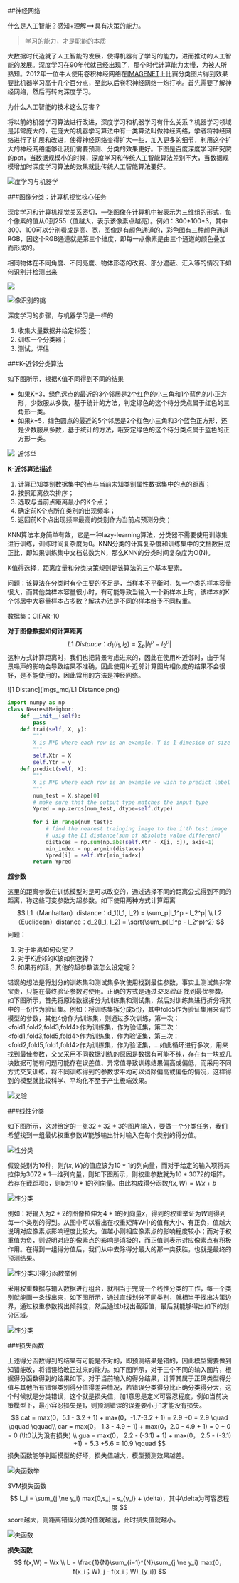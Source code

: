##神经网络

什么是人工智能？感知+理解==>具有决策的能力。

> 学习的能力，才是职能的本质

大数据时代造就了人工智能的发展，使得机器有了学习的能力，进而推动的人工智能的发展。深度学习在90年代就已经出现了，那个时代计算能力太慢，为被人所熟知。2012年一位牛人使用卷积神经网络在[IMAGENET](www.image-net.org)上比赛分类图片得到效果要比机器学习高十几个百分点，至此以后卷积神经网络一炮打响。首先需要了解神经网络，然后再转向深度学习。

为什么人工智能的技术这么厉害？

将以前的机器学习算法进行改进，深度学习和机器学习有什么关系？机器学习领域是非常庞大的，在庞大的机器学习算法中有一类算法叫做神经网络，学者将神经网络进行了扩展和改进，使得神经网络变得扩大一些，加入更多的细节，利用这个扩大的神经网络能够让我们需要预测、分类的效果更好。下图是百度深度学习研究院的ppt，当数据规模小的时候，深度学习和传统人工智能算法差别不大，当数据规模增加时深度学习算法的效果就比传统人工智能算法要好。

![度学习与机器学](imgs_md/深度学习与机器学习.png)

###图像分类：计算机视觉核心任务

深度学习和计算机视觉关系密切，一张图像在计算机中被表示为三维组的形式，每个像素的值从0到255（值越大，表示该像素点越亮）。例如：300\*100\*3，其中300、100可以分别看成是高、宽，图像是有颜色通道的，彩色图有三种颜色通道RGB，因这个RGB通道就是第三个维度，即每一点像素是由三个通道的颜色叠加而形成的。

相同物体在不同角度、不同亮度、物体形态的改变、部分遮蔽、汇入等的情况下如何识别并检测出来

![](imgs_md/遮蔽.png)

![像识别的挑](imgs_md/图像识别的挑战.png)

深度学习的步骤，与机器学习是一样的

1. 收集大量数据并给定标签；
2. 训练一个分类器；
3. 测试，评估

###K-近邻分类算法

如下图所示，根据K值不同得到不同的结果

- 如果K=3，绿色远点的最近的3个邻居是2个红色的小三角和1个蓝色的小正方形，少数服从多数，基于统计的方法，判定绿色的这个待分类点属于红色的三角形一类。
- 如果k=5，绿色圆点的最近的5个邻居是2个红色小三角和3个蓝色正方形，还是少数服从多数，基于统计的方法，哦安定绿色的这个待分类点属于蓝色的正方形一类。

![-近邻举](imgs_md/K-近邻举例.png)

**K-近邻算法描述**

1. 计算已知类别数据集中的点与当前未知类别属性数据集中的点的距离；
2. 按照距离依次排序；
3. 选取与当前点距离最小的K个点；
4. 确定前K个点所在类别的出现频率；
5. 返回前K个点出现频率最高的类别作为当前点预测分类；

KNN算法本身简单有效，它是一种lazy-learning算法，分类器不需要使用训练集进行训练，训练时间复杂度为0。KNN分类的计算复杂度和训练集中的文档数目成正比，即如果训练集中文档总数为N，那么KNN的分类时间复杂度为O(N)。

K值得选择，距离度量和分类决策规则是该算法的三个基本要素。

问题：该算法在分类时有个主要的不足是，当样本不平衡时，如一个类的样本容量很大，而其他类样本容量很小时，有可能导致当输入一个新样本上时，该样本的K个邻居中大容量样本占多数？解决办法是不同的样本给予不同权重。

数据集：CIFAR-10

**对于图像数据如何计算距离**
$$
L1 \ Distance：d_1(I_1, I_2) = \sum_p|I_1^p - I_2^p|
$$
这种方式计算距离时，我们也把背景考虑进来的，因此在使用K-近邻时，由于背景噪声的影响会导致结果不准确，因此使用K-近邻计算图片相似度的结果不会很好，是不能使用的，因此常用的方法是神经网络。

![1 Distanc](imgs_md/L1 Distance.png)

```python
import numpy as np
class NearestNeighor:
    def __init__(self):
        pass
    def trai(self, X, y):
        """
        X is N*D where each row is an example. Y is 1-dimesion of size N
        """
        self.Xtr = X
        self.Ytr = y
    def predict(self, X):
        """
        X is N*D where each row is an example we wish to predict label for
        """
        num_test = X.shape[0]
        # make sure that the output type matches the input type
        Ypred = np.zeros(num_test, dtype=self.dtype)
        
        for i in range(num_test):
            # find the nearest trainging image to the i'th test image
            # usig the L1 distance(sum of absolute value different)
            distaces = np.sum(np.abs(self.Xtr - X[i, :]), axis=1)
            min_index = np.argmin(distaces)
            Ypred[i] = self.Ytr[min_index]
        return Ypred
```

**超参数**

这里的距离参数在训练模型时是可以改变的，通过选择不同的距离公式得到不同的距离，称这些可变参数为超参数。如下使用两种方式计算距离
$$
L1（Manhattan）distance：d_1(I_1, I_2) = \sum_p|I_1^p - I_2^p| \\
L2（Euclidean）distance：d_2(I_1, I_2) = \sqrt{\sum_p(I_1^p - I_2^p)^2}
$$
问题：

1. 对于距离如何设定？
2. 对于K近邻的K该如何选择？
3. 如果有的话，其他的超参数该怎么设定呢？

错误的想法是将划分的训练集和测试集多次使用找到最佳参数，事实上测试集非常宝贵，只能在最终验证参数时使用。正确的方式是通过*交叉验证* 找到最优参数。如下图所示，首先将原始数据拆分为训练集和测试集，然后对训练集进行拆分将其中的一份作为验证集。例如：将训练集拆分成5份，其中fold5作为验证集用来调节模型的参数，其他4份作为训练集，则通过多次训练，第一次：<fold1,fold2,fold3,fold4>作为训练集，<fold5>作为验证集，第二次：<fold1,fold3,fold5,fold4>作为训练集，<fold2>作为验证集，第三次：<fold2,fold5,fold1,fold4>作为训练集，<fold3>作为验证集，...如此循环进行多次，用来找到最佳参数，交叉采用不同数据训练的原因是数据有可能不纯，存在有一块或几块数据可能有问题可能存在误差值、异常值导致训练结果偏高或偏低，而采用不同方式交叉训练，将不同训练得到的参数求平均可以消除偏高或偏低的情况，这样得到的模型就比较科学、平均化不至于产生极端效果。

![叉验](imgs_md/交叉验证.png)

###线性分类

如下图所示，这对给定的一张$32*32*3$的图片输入，要做一个分类任务，我们希望找到一组最优权重参数$W$能够输出针对输入在每个类别的得分值。

![性分类](imgs_md/线性分类1.png)

假设类别为10种，则$f(x,W)$的值应该为$10*1$的列向量，而对于给定的输入项将其拉伸为$3072*1$一维列向量，则如下图所示，则权重参数就为$10*3072$的矩阵，若存在截距项b，则b为$10*1$的列向量。由此构成得分函数$f(x,W)=Wx + b$ 

![性分类](imgs_md/线性分类2.png)

例如：将输入为$2*2$的图像拉伸为$4*1$的列向量$x$，得到的权重举证为$W$则得到每一个类别的得到。从图中可以看出在权重矩阵W中的值有大小、有正负，值越大说明对应像素点影响程度比较大，值越小则相应像素点的影响程度较小；而对于权重值为负，则说明对应的像素点的影响是消极的，而正值则表示对应像素点有积极作用。在得到一组得分值后，我们从中去除得分最大的那一类获胜，也就是最终的预测结果。

![性分类3(得分函数举例](imgs_md/线性分类3(得分函数举例).png)

采用权重数据与输入数据进行组合，就相当于完成一个线性分类的工作，每一个类别就能画一条线出来，如下图所示，通过直线划分不同类别，就相当于找出决策边界，通过权重参数找出倾斜度，然后通过b找出截距值，最后就能够得出如下的划分区域。

![性分类](imgs_md/线性分类4.png)

###损失函数

上述得分函数得到的结果有可能是不对的，即预测结果是错的，因此模型需要做到知错能改，将错误给改正过来的能力。如下图所示，对于三个不同的输入图片，根据得分函数得到的结果如下。对于当前输入的得分结果，计算其属于正确类型得分值与其他所有错误类别得分值得差异情况，若错误分类得分比正确分类得分大，这个时候就是分类错误，这个就是损失值，加1意思是定义可容忍程度，例如当前决策模型下，最小容忍损失是1，则预测错误的误差要小于1才能没有损失。
$$
cat = max(0，5.1 - 3.2 + 1) + max(0，-1.7-3.2 + 1) = 2.9 +0 = 2.9 \quad \qquad \qquad\\
car = max(0， 1.3 - 4.9 + 1) + max(0，2.0 - 4.9 + 1) = 0 + 0 = 0 (\lt0认为没有损失) \\
gua = max(0， 2.2 - (-3.1) + 1) + max(0， 2.5 - (-3.1) +1) = 5.3 +5.6 = 10.9 \qquad
$$
损失函数能够判断模型的好坏，损失值越大，模型预测效果越差。

![失函数举](imgs_md/损失函数举例.png)

SVM损失函数
$$
L_i = \sum_{j \ne y_i} max(0,s_j - s_{y_i} + \delta)，其中\delta为可容忍程度
$$
score越大，则距离错误分类的值就越远，此时损失值就越小。

![失函数](imgs_md/损失函数1.png)

**损失函数**
$$
f(x,W) = Wx \\
L = \frac{1}{N}\sum_{i=1}^{N}\sum_{j \ne y_i} max(0，f(x_i；W)_j - f(x_i；W)_{y_i})
$$




















